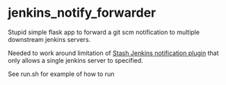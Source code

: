 jenkins_notify_forwarder
========================
Stupid simple flask app to forward a git scm notification to multiple downstream jenkins
servers.

Needed to work around limitation of
[Stash Jenkins notification plugin](https://marketplace.atlassian.com/plugins/com.nerdwin15.stash-stash-webhook-jenkins)
that only allows a single jenkins server to specified.

See run.sh for example of how to run
